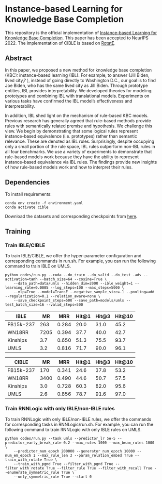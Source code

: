 # Instance-based Learning for Knowledge Base Completion

This repository is the official implementation of [Instance-based Learning for Knowledge Base Completion](https://arxiv.org/abs/2110.13577). This paper has been accepted to NeurIPS 2022. The implementation of CIBLE is based on [RotatE](https://github.com/DeepGraphLearning/KnowledgeGraphEmbedding).

## Abstract
In this paper, we proposed a new method for knowledge base completion (KBC): instance-based learning (IBL). For example, to answer (Jill Biden, lived city,? ), instead of going directly to Washington D.C., our goal is to find Joe Biden, who has the same lived city as Jill Biden. Through prototype entities, IBL provides interpretability. We developed theories for modeling prototypes and combining IBL with translational models. Experiments on various tasks have confirmed the IBL model’s effectiveness and interpretability.

In addition, IBL shed light on the mechanism of rule-based KBC models. Previous research has generally agreed that rule-based methods provide rules with semantically related premise and hypothesis. We challenge this view. We begin by demonstrating that some logical rules represent instance-based equivalence (i.e. prototypes) rather than semantic relevance. These are denoted as IBL rules. Surprisingly, despite occupying only a small portion of the rule space, IBL rules outperform non-IBL rules in all four benchmarks. We use a variety of experiments to demonstrate that rule-based models work because they have the ability to represent instance-based equivalence via IBL rules. The findings provide new insights of how rule-based models work and how to interpret their rules.

## Dependencies

To install requirements:

```
conda env create -f environment.yaml
conda activate cible
```

Download the datasets and corresponding checkpoints from [here](https://drive.google.com/file/d/159qfesBCgsM-MIn4MB4VV5PmiL9U9Vno/view?usp=sharing).

## Training

### Train IBLE/CIBLE
To train IBLE/CIBLE, we offer the hyper-parameter configuration and corresponding commands in run.sh. For example, you can run the following command to train IBLE on UMLS.
```
python codes/run.py --cuda --do_train --do_valid --do_test -adv --activation=tanh --batch_size=64 --cosine=True \
    --data_path=data/umls --hidden_dim=2000 --ible_weight=1 --learning_rate=0.0005 --log_steps=100 --max_steps=5000 \
    --mlp=True --model=TransE --negative_sample_size=-1 --pooling=add --regularization=0.1 --relation_aware=none \
    --save_checkpoint_steps=500 --save_path=models/umls --test_batch_size=16 --valid_steps=500
```


|   IBLE     | MR | MRR | Hit@1 | Hit@3 | Hit@10 |
|------------|-|-|-|-|-|
|   FB15k-237       | 263   | 0.284 | 20.0 | 31.0 | 45.2 |
|   WN18RR          | 7205  | 0.394 | 37.7 | 40.0 | 42.7 |
|   Kinships        | 3.7   | 0.650 | 51.3 | 75.5 | 93.7 |
|   UMLS            | 3.2   | 0.816 | 71.7 | 90.0 | 96.1 |

|   CIBLE     | MR | MRR | Hit@1 | Hit@3 | Hit@10 |
|------------|-|-|-|-|-|
|   FB15k-237       | 170   | 0.341 | 24.6 | 37.8 | 53.2 |
|   WN18RR          | 3400  | 0.490 | 44.6 | 50.7 | 57.5 |
|   Kinships        | 3.0   | 0.728 | 60.3 | 82.0 | 95.6 |
|   UMLS            | 2.6   | 0.856 | 78.7 | 91.6 | 97.0 |


### Train RNNLogic with only IBLE/non-IBLE rules
To train RNNLogic with only IBLE/non-IBLE rules, we offer the commands for corresponding tasks in RNNLogic/run.sh. For example, you can run the following command to train RNNLogic with only IBLE rules on UMLS.
```
python codes/run.py --task umls --predictor_lr 5e-5 --predictor_early_break_rate 0.2 --max_rules 1000 --max_beam_rules 1000 \
    --predictor_num_epoch 200000 --generator_num_epoch 10000 --num_em_epoch 1 --max_rule_len 3 --param_relation_embed True --train_with_rotate True \
    --train_with_pgnd True --filter_with_pgnd True --filter_with_rotate True --filter_rule True --filter_with_recall True --enumerate_symmetric_rule True \
    --only_symmetric_rule True --start 0
```
